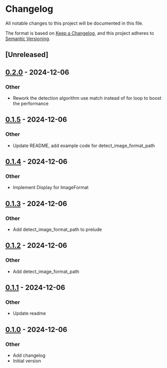 # Changelog

All notable changes to this project will be documented in this file.

The format is based on [Keep a Changelog](https://keepachangelog.com/en/1.0.0/),
and this project adheres to [Semantic Versioning](https://semver.org/spec/v2.0.0.html).

## [Unreleased]

## [0.2.0](https://github.com/AllenDang/imageformat/compare/v0.1.5...v0.2.0) - 2024-12-06

### Other

- Rework the detection algorithm use match instead of for loop to boost the performance

## [0.1.5](https://github.com/AllenDang/imageformat/compare/v0.1.4...v0.1.5) - 2024-12-06

### Other

- Update README, add example code for detect_image_format_path

## [0.1.4](https://github.com/AllenDang/imageformat/compare/v0.1.3...v0.1.4) - 2024-12-06

### Other

- Implement Display for ImageFormat

## [0.1.3](https://github.com/AllenDang/imageformat/compare/v0.1.2...v0.1.3) - 2024-12-06

### Other

- Add detect_image_format_path to prelude

## [0.1.2](https://github.com/AllenDang/imageformat/compare/v0.1.1...v0.1.2) - 2024-12-06

### Other

- Add detect_image_format_path

## [0.1.1](https://github.com/AllenDang/imageformat/compare/v0.1.0...v0.1.1) - 2024-12-06

### Other

- Update readme

## [0.1.0](https://github.com/AllenDang/imageformat/releases/tag/v0.1.0) - 2024-12-06

### Other

- Add changelog
- Initial version

